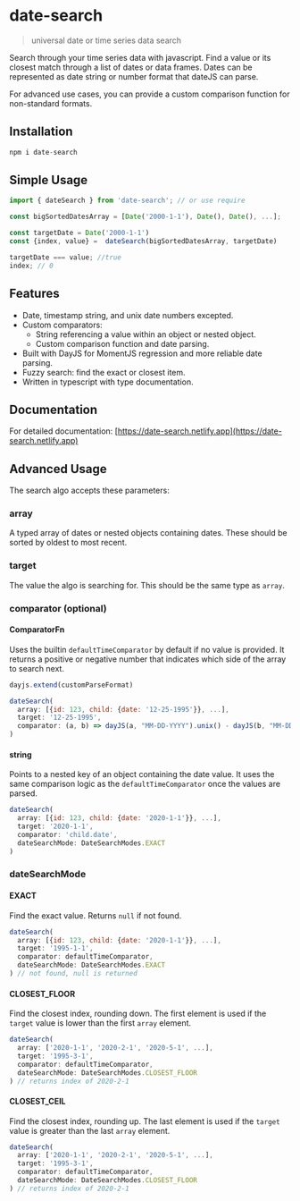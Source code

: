 # date-search

> universal date or time series data search

Search through your time series data with javascript. Find a value or its closest match through a list of dates or data frames. Dates can be represented as date string or number format that dateJS can parse.

For advanced use cases, you can provide a custom comparison function for non-standard formats.

## Installation

```js
npm i date-search
```

## Simple Usage

```js
import { dateSearch } from 'date-search'; // or use require

const bigSortedDatesArray = [Date('2000-1-1'), Date(), Date(), ...];

const targetDate = Date('2000-1-1')
const {index, value} =  dateSearch(bigSortedDatesArray, targetDate)

targetDate === value; //true
index; // 0
```

## Features

- Date, timestamp string, and unix date numbers excepted.
- Custom comparators:
  - String referencing a value within an object or nested object.
  - Custom comparison function and date parsing.
- Built with DayJS for MomentJS regression and more reliable date parsing.
- Fuzzy search: find the exact or closest item.
- Written in typescript with type documentation.

## Documentation

For detailed documentation: [https://date-search.netlify.app](https://date-search.netlify.app)

## Advanced Usage

The search algo accepts these parameters:

### array

A typed array of dates or nested objects containing dates. These should be sorted by oldest to most recent.

### target

The value the algo is searching for. This should be the same type as `array`.

### comparator (optional)

#### ComparatorFn

Uses the builtin `defaultTimeComparator` by default if no value is provided. It returns a positive or negative number that indicates which side of the array to search next.

```js
dayjs.extend(customParseFormat)

dateSearch(
  array: [{id: 123, child: {date: '12-25-1995'}}, ...],
  target: '12-25-1995',
  comparator: (a, b) => dayJS(a, "MM-DD-YYYY").unix() - dayJS(b, "MM-DD-YYYY").unix(),
)
```

#### string

Points to a nested key of an object containing the date value. It uses the same comparison logic as the `defaultTimeComparator` once the values are parsed.

```js
dateSearch(
  array: [{id: 123, child: {date: '2020-1-1'}}, ...],
  target: '2020-1-1',
  comparator: 'child.date',
  dateSearchMode: DateSearchModes.EXACT
)
```

### dateSearchMode

#### EXACT

Find the exact value. Returns `null` if not found.

```js
dateSearch(
  array: [{id: 123, child: {date: '2020-1-1'}}, ...],
  target: '1995-1-1',
  comparator: defaultTimeComparator,
  dateSearchMode: DateSearchModes.EXACT
) // not found, null is returned
```

#### CLOSEST_FLOOR

Find the closest index, rounding down. The first element is used if the `target` value is lower than the first `array` element.

```js
dateSearch(
  array: ['2020-1-1', '2020-2-1', '2020-5-1', ...],
  target: '1995-3-1',
  comparator: defaultTimeComparator,
  dateSearchMode: DateSearchModes.CLOSEST_FLOOR
) // returns index of 2020-2-1
```

#### CLOSEST_CEIL

Find the closest index, rounding up. The last element is used if the `target` value is greater than the last `array` element.

```js
dateSearch(
  array: ['2020-1-1', '2020-2-1', '2020-5-1', ...],
  target: '1995-3-1',
  comparator: defaultTimeComparator,
  dateSearchMode: DateSearchModes.CLOSEST_FLOOR
) // returns index of 2020-2-1
```
